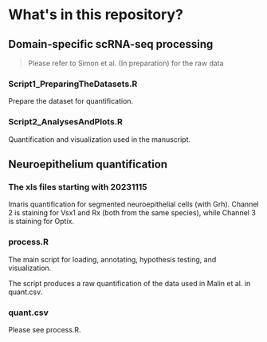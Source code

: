 # What's in this repository?

## Domain-specific scRNA-seq processing

> Please refer to Simon et al. (In preparation) for the raw data

### Script1_PreparingTheDatasets.R

Prepare the dataset for quantification.

### Script2_AnalysesAndPlots.R

Quantification and visualization used in the manuscript.

## Neuroepithelium quantification

### The xls files starting with 20231115

Imaris quantification for segmented neuroepithelial cells (with Grh).
Channel 2 is staining for Vsx1 and Rx (both from the same species), while
Channel 3 is staining for Optix.


### process.R

The main script for loading, annotating, hypothesis testing, and visualization.

The script produces a raw quantification of the data used in Malin et al.
in quant.csv.

### quant.csv

Please see process.R.


